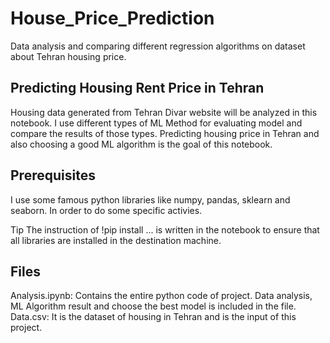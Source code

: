 # House_Price_Prediction
Data analysis and comparing different regression algorithms on dataset about Tehran housing price.

## Predicting Housing Rent Price in Tehran
Housing data generated from Tehran Divar website will be analyzed in this notebook. I use different types of ML Method for evaluating model and compare the results of those types. Predicting housing price in Tehran and also choosing a good ML algorithm is the goal of this notebook.

## Prerequisites
I use some famous python libraries like numpy, pandas, sklearn and seaborn. In order to do some specific activies.

Tip The instruction of !pip install ... is written in the notebook to ensure that all libraries are installed in the destination machine.

## Files
Analysis.ipynb: Contains the entire python code of project. Data analysis, ML Algorithm result and choose the best model is included in the file.
Data.csv: It is the dataset of housing in Tehran and is the input of this project.